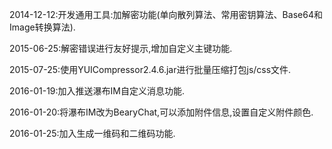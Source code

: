 ﻿
2014-12-12:开发通用工具:加解密功能(单向散列算法、常用密钥算法、Base64和Image转换算法).

2015-06-25:解密错误进行友好提示,增加自定义主键功能.

2015-07-25:使用YUICompressor2.4.6.jar进行批量压缩打包js/css文件.

2016-01-19:加入推送瀑布IM自定义消息功能.

2016-01-20:将瀑布IM改为BearyChat,可以添加附件信息,设置自定义附件颜色.

2016-01-25:加入生成一维码和二维码功能.